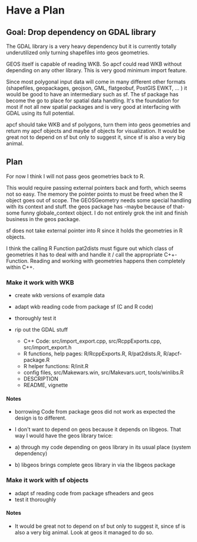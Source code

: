# Have a Plan

## **Goal:** Drop dependency on GDAL library

The GDAL library is a very heavy dependency but it is currently totally underutilized only turning shapefiles into geos geometries.

GEOS itself is capable of reading WKB. So apcf could read WKB without depending on any other library. This is very good minimum import feature.

Since most polygonal input data will come in many different other formats (shapefiles, geopackages, geojson, GML, flatgeobuf, PostGIS EWKT, ... ) it would be good to have an intermediary such as sf. The sf package has become the go to place for spatial data handling. It's the foundation for most if not all new spatial packages and is very good at interfacing with GDAL using its full potential.

apcf should take WKB and sf polygons, turn them into geos geometries and return my apcf objects and maybe sf objects for visualization. It would be great not to depend on sf but only to suggest it, since sf is also a very big animal.


## Plan

For now I think I will not pass geos geometries back to R. 

This would require passing external pointers back and forth, which seems not so easy. The memory the pointer points to must be freed when the R object goes out of scope. The GEOSGeometry needs some special handling with its context and stuff. the geos package has -maybe because of that- some funny globale_context object. I do not entirely grok the init and finish business in the geos package.

sf does not take external pointer into R since it holds the geometries in R objects.

I think the calling R Function pat2dists must figure out which class of geometries it has to deal with and handle it / call the appropriate C++-Function. Reading and working with geometries happens then completely within C++.


### Make it work with WKB
  * create wkb versions of example data
  * adapt wkb reading code from package sf (C and R code)
  * thoroughly test it
  
  * rip out the GDAL stuff
    * C++ Code: src/import_export.cpp, src/RcppExports.cpp, src/import_export.h
    * R functions, help pages: R/RcppExports.R, R/pat2dists.R, R/apcf-package.R
    * R helper functions: R/init.R
    * config files, src/Makewars.win, src/Makevars.ucrt, tools/winlibs.R
    * DESCRIPTION
    * README, vignette
  
#### Notes
* borrowing Code from package geos did not work as expected the design is to different.

*  I don't want to depend on geos because it depends on libgeos. That way I would have the geos library twice: 
  * a) through my code depending on geos library in its usual place (system dependency) 
  * b) libgeos brings complete geos library in via the libgeos package


### Make it work with sf objects
  * adapt sf reading code from package sfheaders and geos
  * test it thoroughly
  
#### Notes
  * It would be great not to depend on sf but only to suggest it, since sf is also a very big animal. Look at geos it managed to do so.
